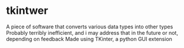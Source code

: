 # tkintwer
A piece of software that converts various data types into other types
Probably terribly inefficient, and i may address that in the future or not, depending on feedback
Made using TKinter, a python GUI extension
